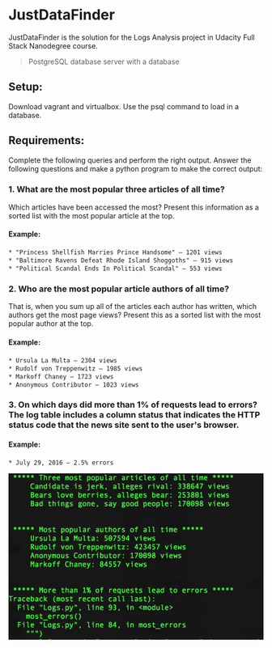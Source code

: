 # JustDataFinder

JustDataFinder is the solution for the Logs Analysis project in Udacity Full Stack Nanodegree course.



>PostgreSQL database server with a database 

## Setup:
Download vagrant and virtualbox. Use the psql command to load in a database.
## Requirements:
Complete the following queries and perform the right output. 
Answer the following questions and make a python program to make the correct output:

### 1. What are the most popular three articles of all time? 
Which articles have been accessed the most? Present this information as a sorted list with the most popular article at the top.
#### Example:
```
* "Princess Shellfish Marries Prince Handsome" — 1201 views
* "Baltimore Ravens Defeat Rhode Island Shoggoths" — 915 views
* "Political Scandal Ends In Political Scandal" — 553 views
```
### 2. Who are the most popular article authors of all time? 
That is, when you sum up all of the articles each author has written, which authors get the most page views? Present this as a sorted list with the most popular author at the top.
#### Example:
```
* Ursula La Multa — 2304 views
* Rudolf von Treppenwitz — 1985 views
* Markoff Chaney — 1723 views
* Anonymous Contributor — 1023 views
```
### 3. On which days did more than 1% of requests lead to errors? The log table includes a column status that indicates the HTTP status code that the news site sent to the user's browser.
#### Example:
```
* July 29, 2016 — 2.5% errors
```
![screenshot](screen.png)
